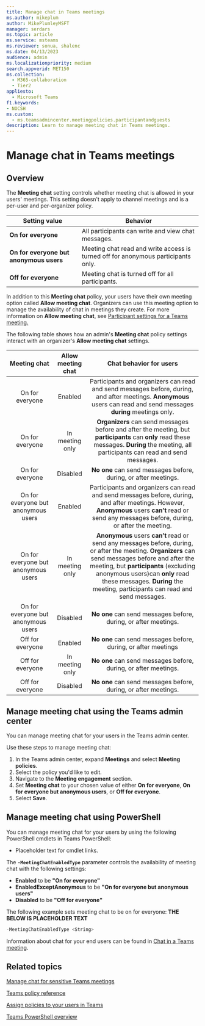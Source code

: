 ```yaml
--- 
title: Manage chat in Teams meetings
ms.author: mikeplum
author: MikePlumleyMSFT
manager: serdars
ms.topic: article
ms.service: msteams
ms.reviewer: sonua, shalenc
ms.date: 04/13/2023
audience: admin
ms.localizationpriority: medium
search.appverid: MET150
ms.collection: 
  - M365-collaboration
  - Tier2
appliesto: 
  - Microsoft Teams
f1.keywords:
- NOCSH
ms.custom: 
  - ms.teamsadmincenter.meetingpolicies.participantandguests
description: Learn to manage meeting chat in Teams meetings.
---
```


# Manage chat in Teams meetings

## Overview

The **Meeting chat** setting controls whether meeting chat is allowed in your users' meetings. This setting doesn't apply to channel meetings and is a per-user and per-organizer policy.

|Setting value |Behavior  |
|---------|---------|
|**On for everyone**     | All participants can write and view chat messages. |
|**On for everyone but anonymous users**     | Meeting chat read and write access is turned off for anonymous participants only.  |
|**Off for everyone**     | Meeting chat is turned off for all participants.  |

In addition to this **Meeting chat** policy, your users have their own meeting option called **Allow meeting chat**. Organizers can use this meeting option to manage the availability of chat in meetings they create. For more information on **Allow meeting chat**, see [Participant settings for a Teams meeting.](https://support.microsoft.com/office/participant-settings-for-a-teams-meeting-53261366-dbd5-45f9-aae9-a70e6354f88e)

The following table shows how an admin's **Meeting chat** policy settings interact with an organizer's **Allow meeting chat** settings.

| Meeting chat | Allow meeting chat| Chat behavior for users|
|     :---:      |         :---:  |         :---:  |
| On for everyone   | Enabled | Participants and organizers can read and send messages before, during, and after meetings. **Anonymous** users can read and send messages **during** meetings only.|
| On for everyone    | In meeting only | **Organizers** can send messages before and after the meeting, but **participants** can **only** read these messages. **During** the meeting, all participants can read and send messages.|
| On for everyone     | Disabled | **No one** can send messages before, during, or after meetings.|
| On for everyone but anonymous users   | Enabled | Participants and organizers can read and send messages before, during, and after meetings. However, **Anonymous** users **can’t** read or send any messages before, during, or after the meeting.|
| On for everyone but anonymous users     | In meeting only | **Anonymous** users **can’t** read or send any messages before, during, or after the meeting. **Organizers** can send messages before and after the meeting, but **participants** (excluding anonymous users)can **only** read these messages. **During** the meeting, participants can read and send messages.|
| On for everyone but anonymous users     | Disabled | **No one** can send messages before, during, or after meetings.|
| Off for everyone   | Enabled | **No one** can send messages before, during, or after meetings|
| Off for everyone    | In meeting only | **No one** can send messages before, during, or after meetings.|
| Off for everyone     | Disabled | **No one** can send messages before, during, or after meetings.|

## Manage meeting chat using the Teams admin center

You can manage meeting chat for your users in the Teams admin center.

Use these steps to manage meeting chat:

1. In the Teams admin center, expand **Meetings** and select **Meeting policies**.
1. Select the policy you'd like to edit.
1. Navigate to the **Meeting engagement** section.
1. Set **Meeting chat** to your chosen value of either  **On for everyone**, **On for everyone but anonymous users**, or  **Off for everyone**.
1. Select **Save**.

## Manage meeting chat using PowerShell

You can manage meeting chat for your users by using the following PowerShell cmdlets in Teams PowerShell:

- Placeholder text for cmdlet links.

The **`-MeetingChatEnabledType`** parameter controls the availability of meeting chat with the following settings:

- **Enabled** to be **"On for everyone"**
- **EnabledExceptAnonymous** to be **"On for everyone but anonymous users"**
- **Disabled** to be **"Off for everyone"**

The following example sets meeting chat to be on for everyone:
**THE BELOW IS PLACEHOLDER TEXT**

```PowerShell
-MeetingChatEnabledType <String>
```


Information about chat for your end users can be found in [Chat in a Teams meeting](https://support.microsoft.com/office/64e2cb91-8a11-4781-94ea-fbb23f2b922f).

## Related topics

[Manage chat for sensitive Teams meetings](manage-chat-sensitive-meetings.md)

[Teams policy reference](settings-policies-reference.md)

[Assign policies to your users in Teams](policy-assignment-overview.md)

[Teams PowerShell overview](teams-powershell-overview.md)
